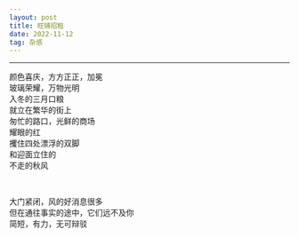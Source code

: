 ```yaml
---
layout: post
title: 旺铺招租
date: 2022-11-12
tag: 杂感
---
```


---


颜色喜庆，方方正正，加冕  
玻璃荣耀，万物光明  
入冬的三月口粮  
就立在繁华的街上  
匆忙的路口，光鲜的商场   
耀眼的红    
攫住四处漂浮的双脚  
和迎面立住的  
不走的秋风  
  
<br>

大门紧闭，风的好消息很多  
但在通往事实的途中，它们远不及你  
简短，有力，无可辩驳  



<br>
<br>

